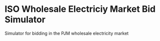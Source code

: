 # ISO Wholesale Electriciy Market Bid Simulator
Simulator for bidding in the PJM wholesale electricity market
